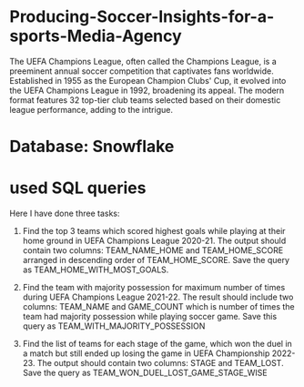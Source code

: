 # Producing-Soccer-Insights-for-a-sports-Media-Agency
The UEFA Champions League, often called the Champions League, is a preeminent annual soccer competition that captivates fans worldwide. Established in 1955 as the European Champion Clubs' Cup, it evolved into the UEFA Champions League in 1992, broadening its appeal. The modern format features 32 top-tier club teams selected based on their domestic league performance, adding to the intrigue.

# Database: Snowflake
# used SQL queries
Here I have done three tasks:

1. Find the top 3 teams which scored highest goals while playing at their home ground in UEFA Champions League 2020-21. The output should contain two columns: TEAM_NAME_HOME and TEAM_HOME_SCORE arranged in descending order of TEAM_HOME_SCORE. Save the query as TEAM_HOME_WITH_MOST_GOALS.

2. Find the team with majority possession for maximum number of times during UEFA Champions League 2021-22. The result should include two columns: TEAM_NAME and GAME_COUNT which is number of times the team had majority possession while playing soccer game. Save this query as TEAM_WITH_MAJORITY_POSSESSION

3. Find the list of teams for each stage of the game, which won the duel in a match but still ended up losing the game in UEFA Championship 2022-23. The output should contain two columns: STAGE and TEAM_LOST. Save the query as TEAM_WON_DUEL_LOST_GAME_STAGE_WISE
